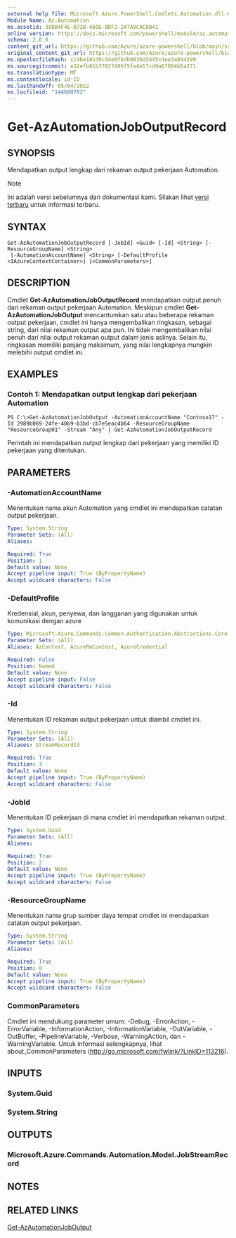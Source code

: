 ```yaml
---
external help file: Microsoft.Azure.PowerShell.Cmdlets.Automation.dll-Help.xml
Module Name: Az.Automation
ms.assetid: 38BB4F4E-B72B-460E-8DF2-2A7A9CACDB41
online version: https://docs.microsoft.com/powershell/module/az.automation/get-azautomationjoboutputrecord
schema: 2.0.0
content_git_url: https://github.com/Azure/azure-powershell/blob/main/src/Automation/Automation/help/Get-AzAutomationJobOutputRecord.md
original_content_git_url: https://github.com/Azure/azure-powershell/blob/main/src/Automation/Automation/help/Get-AzAutomationJobOutputRecord.md
ms.openlocfilehash: cc4be181d9c44e0f6db0836d3445c4ee3a944299
ms.sourcegitcommit: e32efb81b37827496f5fe4e57cd9a67004b5a271
ms.translationtype: MT
ms.contentlocale: id-ID
ms.lasthandoff: 05/04/2022
ms.locfileid: "144680702"
---
```

# Get-AzAutomationJobOutputRecord

## SYNOPSIS
Mendapatkan output lengkap dari rekaman output pekerjaan Automation.

> [!NOTE]
>Ini adalah versi sebelumnya dari dokumentasi kami. Silakan lihat [versi terbaru](/powershell/module/az.automation/get-azautomationjoboutputrecord) untuk informasi terbaru.

## SYNTAX

```
Get-AzAutomationJobOutputRecord [-JobId] <Guid> [-Id] <String> [-ResourceGroupName] <String>
 [-AutomationAccountName] <String> [-DefaultProfile <IAzureContextContainer>] [<CommonParameters>]
```

## DESCRIPTION
Cmdlet **Get-AzAutomationJobOutputRecord** mendapatkan output penuh dari rekaman output pekerjaan Automation.
Meskipun cmdlet **Get-AzAutomationJobOutput** mencantumkan satu atau beberapa rekaman output pekerjaan, cmdlet ini hanya mengembalikan ringkasan, sebagai string, dari nilai rekaman output apa pun.
Ini tidak mengembalikan nilai penuh dari nilai output rekaman output dalam jenis aslinya.
Selain itu, ringkasan memiliki panjang maksimum, yang nilai lengkapnya mungkin melebihi output cmdlet ini.

## EXAMPLES

### Contoh 1: Mendapatkan output lengkap dari pekerjaan Automation
```
PS C:\>Get-AzAutomationJobOutput -AutomationAccountName "Contoso17" -Id 2989b069-24fe-40b9-b3bd-cb7e5eac4b64 -ResourceGroupName "ResourceGroup01" -Stream "Any" | Get-AzAutomationJobOutputRecord
```

Perintah ini mendapatkan output lengkap dari pekerjaan yang memiliki ID pekerjaan yang ditentukan.

## PARAMETERS

### -AutomationAccountName
Menentukan nama akun Automation yang cmdlet ini mendapatkan catatan output pekerjaan.

```yaml
Type: System.String
Parameter Sets: (All)
Aliases:

Required: True
Position: 1
Default value: None
Accept pipeline input: True (ByPropertyName)
Accept wildcard characters: False
```

### -DefaultProfile
Kredensial, akun, penyewa, dan langganan yang digunakan untuk komunikasi dengan azure

```yaml
Type: Microsoft.Azure.Commands.Common.Authentication.Abstractions.Core.IAzureContextContainer
Parameter Sets: (All)
Aliases: AzContext, AzureRmContext, AzureCredential

Required: False
Position: Named
Default value: None
Accept pipeline input: False
Accept wildcard characters: False
```

### -Id
Menentukan ID rekaman output pekerjaan untuk diambil cmdlet ini.

```yaml
Type: System.String
Parameter Sets: (All)
Aliases: StreamRecordId

Required: True
Position: 3
Default value: None
Accept pipeline input: True (ByPropertyName)
Accept wildcard characters: False
```

### -JobId
Menentukan ID pekerjaan di mana cmdlet ini mendapatkan rekaman output.

```yaml
Type: System.Guid
Parameter Sets: (All)
Aliases:

Required: True
Position: 2
Default value: None
Accept pipeline input: True (ByPropertyName)
Accept wildcard characters: False
```

### -ResourceGroupName
Menentukan nama grup sumber daya tempat cmdlet ini mendapatkan catatan output pekerjaan.

```yaml
Type: System.String
Parameter Sets: (All)
Aliases:

Required: True
Position: 0
Default value: None
Accept pipeline input: True (ByPropertyName)
Accept wildcard characters: False
```

### CommonParameters
Cmdlet ini mendukung parameter umum: -Debug, -ErrorAction, -ErrorVariable, -InformationAction, -InformationVariable, -OutVariable, -OutBuffer, -PipelineVariable, -Verbose, -WarningAction, dan -WarningVariable. Untuk informasi selengkapnya, lihat about_CommonParameters (http://go.microsoft.com/fwlink/?LinkID=113216).

## INPUTS

### System.Guid

### System.String

## OUTPUTS

### Microsoft.Azure.Commands.Automation.Model.JobStreamRecord

## NOTES

## RELATED LINKS

[Get-AzAutomationJobOutput](./Get-AzAutomationJobOutput.md)


